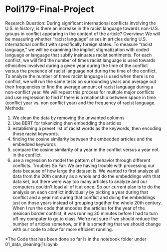 # Poli179-Final-Project
Research Question: 
During significant international conflicts involving the U.S. in history, is there an increase in the racist language towards non-U.S. groups in conflict appearing in the content of the article?
Overview:
We will be measuring whether “racist language” arises in articles during U.S. international conflict with specifically foreign states. To measure “racist language,” we will be examining the implicit stigmatization with coded language or language that subtly insinuates racist sentiments. For each conflict, we will find the number of times racist language is used towards ethnicities involved during a given year during the time of the conflict versus the presence of racist language not during the time of the conflict. To analyze the number of times racist language is used when there is no conflict, we will run the same tests on surrounding years and average out their frequencies to find the average amount of racist language during a non-conflict year. We will repeat this process for multiple major conflicts and use regression to find if there is a relationship between space in time (conflict year vs. non conflict year) and the frequency of racist language.
Methods:
1. We clean the data by removing the unwanted columns
2. Use BERT for tokenizing then embedding the articles
3. establishing a preset list of racist words as the keywords, then encoding those racist keywords.
4. finding the cosine similarity between the embedded articles and the embedded keywords
5. compare the cosine similarity of a year in the conflict versus a year not in the conflict.
6. use a regression to model the pattern of behavior through different conflicts.
Troubles So Far:
We are having trouble with processing our data because of how large the dataset is. We wanted to first analyze all data from the 20th century as a whole and do the embeddings with that data set, but there were way too many articles to analyze and our computers couldn't load all of it at once. So our current plan is to do the analysis on each conflict individually by picking a year during that conflict and a year not during that conflict and doing the embeddings just on those years instead of grouping together the whole 20th century. When I run the code that encodes the articles for the year of the mexican border conflict, it was running 30 minutes before I had to turn off my computer to go to class. We're not sure if we should reduce the number of articles somehow, or if it is something that we should change with our code to allow for more efficient running.

*The Code that has been done so far is in the notebook folder under 01_data_cleaning(1).ipynb

